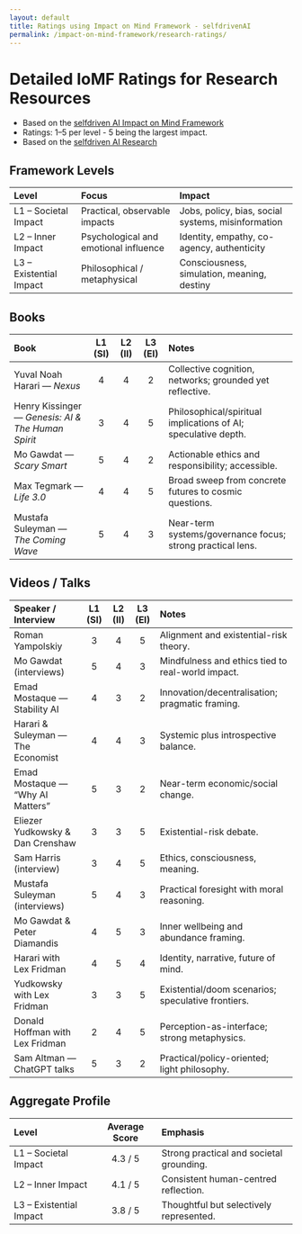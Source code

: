 ```yaml
---
layout: default
title: Ratings using Impact on Mind Framework - selfdrivenAI
permalink: /impact-on-mind-framework/research-ratings/
---
```


# Detailed IoMF Ratings for Research Resources

- Based on the [selfdriven AI Impact on Mind Framework](/impact-on-mind-framework/)
- Ratings: 1–5 per level - 5 being the largest impact.
- Based on the [selfdriven AI Research](/research/)

## Framework Levels

| Level | Focus | Impact |
|:--|:--|:--|
| L1 – Societal Impact | Practical, observable impacts | Jobs, policy, bias, social systems, misinformation |
| L2 – Inner Impact | Psychological and emotional influence | Identity, empathy, co-agency, authenticity |
| L3 – Existential Impact | Philosophical / metaphysical | Consciousness, simulation, meaning, destiny |



## Books

| Book | L1 (SI) | L2 (II) | L3 (EI)| Notes |
|:--|:--:|:--:|:--:|:--|
| Yuval Noah Harari — *Nexus* | 4 | 4 | 2 | Collective cognition, networks; grounded yet reflective. |
| Henry Kissinger — *Genesis: AI & The Human Spirit* | 3 | 4 | 5 | Philosophical/spiritual implications of AI; speculative depth. |
| Mo Gawdat — *Scary Smart* | 5 | 4 | 2 | Actionable ethics and responsibility; accessible. |
| Max Tegmark — *Life 3.0* | 4 | 4 | 5 | Broad sweep from concrete futures to cosmic questions. |
| Mustafa Suleyman — *The Coming Wave* | 5 | 4 | 3 | Near-term systems/governance focus; strong practical lens. |

## Videos / Talks

| Speaker / Interview | L1 (SI) | L2 (II) | L3 (EI)| Notes |
|:--|:--:|:--:|:--:|:--|
| Roman Yampolskiy | 3 | 4 | 5 | Alignment and existential-risk theory. |
| Mo Gawdat (interviews) | 5 | 4 | 3 | Mindfulness and ethics tied to real-world impact. |
| Emad Mostaque — Stability AI | 4 | 3 | 2 | Innovation/decentralisation; pragmatic framing. |
| Harari & Suleyman — The Economist | 4 | 4 | 3 | Systemic plus introspective balance. |
| Emad Mostaque — “Why AI Matters” | 5 | 3 | 2 | Near-term economic/social change. |
| Eliezer Yudkowsky & Dan Crenshaw | 3 | 3 | 5 | Existential-risk debate. |
| Sam Harris (interview) | 3 | 4 | 5 | Ethics, consciousness, meaning. |
| Mustafa Suleyman (interviews) | 5 | 4 | 3 | Practical foresight with moral reasoning. |
| Mo Gawdat & Peter Diamandis | 4 | 5 | 3 | Inner wellbeing and abundance framing. |
| Harari with Lex Fridman | 4 | 5 | 4 | Identity, narrative, future of mind. |
| Yudkowsky with Lex Fridman | 3 | 3 | 5 | Existential/doom scenarios; speculative frontiers. |
| Donald Hoffman with Lex Fridman | 2 | 4 | 5 | Perception-as-interface; strong metaphysics. |
| Sam Altman — ChatGPT talks | 5 | 3 | 2 | Practical/policy-oriented; light philosophy. |

## Aggregate Profile

| Level | Average Score | Emphasis |
|:--|:--:|:--|
| L1 – Societal Impact | 4.3 / 5 | Strong practical and societal grounding. |
| L2 – Inner Impact | 4.1 / 5 | Consistent human-centred reflection. |
| L3 – Existential Impact | 3.8 / 5 | Thoughtful but selectively represented. |